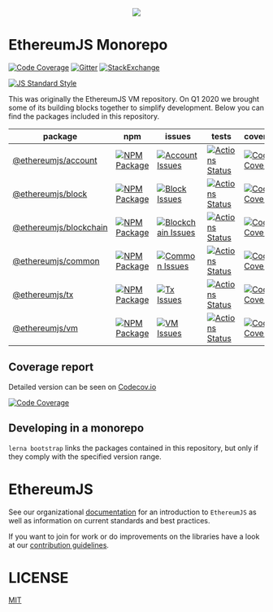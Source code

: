 <p align="center">
  <img src="https://avatars1.githubusercontent.com/u/16297473?s=200&v=4">
</p>

# EthereumJS Monorepo

[![Code Coverage][coverage-badge]][coverage-link]
[![Gitter][gitter-badge]][gitter-link]
[![StackExchange][stackexchange-badge]][stackexchange-link]

[![JS Standard Style][js-standard-style-badge]][js-standard-style-link]

This was originally the EthereumJS VM repository. On Q1 2020 we brought some of its building blocks together to simplify development. Below you can find the packages included in this repository.

| package                                     | npm                                                         | issues                                                                  | tests                                                                  | coverage                                                                |
| ------------------------------------------- | ----------------------------------------------------------- | ----------------------------------------------------------------------- | ---------------------------------------------------------------------- | ----------------------------------------------------------------------- |
| [@ethereumjs/account][account-package]       | [![NPM Package][account-npm-badge]][account-npm-link]       | [![Account Issues][account-issues-badge]][account-issues-link]          | [![Actions Status][account-actions-badge]][account-actions-link]       | [![Code Coverage][account-coverage-badge]][account-coverage-link]       |
| [@ethereumjs/block][block-package]           | [![NPM Package][block-npm-badge]][block-npm-link]           | [![Block Issues][block-issues-badge]][block-issues-link]                | [![Actions Status][block-actions-badge]][block-actions-link]           | [![Code Coverage][block-coverage-badge]][block-coverage-link]           |
| [@ethereumjs/blockchain][blockchain-package] | [![NPM Package][blockchain-npm-badge]][blockchain-npm-link] | [![Blockchain Issues][blockchain-issues-badge]][blockchain-issues-link] | [![Actions Status][blockchain-actions-badge]][blockchain-actions-link] | [![Code Coverage][blockchain-coverage-badge]][blockchain-coverage-link] |
| [@ethereumjs/common][common-package]         | [![NPM Package][common-npm-badge]][common-npm-link]         | [![Common Issues][common-issues-badge]][common-issues-link]             | [![Actions Status][common-actions-badge]][common-actions-link]         | [![Code Coverage][common-coverage-badge]][common-coverage-link]         |
| [@ethereumjs/tx][tx-package]                 | [![NPM Package][tx-npm-badge]][tx-npm-link]                 | [![Tx Issues][tx-issues-badge]][tx-issues-link]                         | [![Actions Status][tx-actions-badge]][tx-actions-link]                 | [![Code Coverage][tx-coverage-badge]][tx-coverage-link]                 |
| [@ethereumjs/vm][vm-package]                 | [![NPM Package][vm-npm-badge]][vm-npm-link]                 | [![VM Issues][vm-issues-badge]][vm-issues-link]                         | [![Actions Status][vm-actions-badge]][vm-actions-link]                 | [![Code Coverage][vm-coverage-badge]][vm-coverage-link]                 |

## Coverage report

Detailed version can be seen on [Codecov.io][coverage-link]

[![Code Coverage](https://codecov.io/gh/ethereumjs/ethereumjs-vm/branch/master/graphs/icicle.svg)][coverage-link]

## Developing in a monorepo

`lerna bootstrap` links the packages contained in this repository, but only if they comply with the specified version range.

# EthereumJS

See our organizational [documentation](https://ethereumjs.readthedocs.io) for an introduction to `EthereumJS` as well as information on current standards and best practices.

If you want to join for work or do improvements on the libraries have a look at our [contribution guidelines](https://ethereumjs.readthedocs.io/en/latest/contributing.html).

# LICENSE

[MIT](https://opensource.org/licenses/MIT)

[coverage-badge]: https://codecov.io/gh/ethereumjs/ethereumjs-vm/branch/master/graph/badge.svg
[coverage-link]: https://codecov.io/gh/ethereumjs/ethereumjs-vm
[gitter-badge]: https://img.shields.io/gitter/room/ethereum/ethereumjs.svg
[gitter-link]: https://gitter.im/ethereum/ethereumjs
[stackexchange-badge]: https://img.shields.io/badge/ethereumjs-stackexchange-brightgreen
[stackexchange-link]: https://ethereum.stackexchange.com/questions/tagged/ethereumjs
[js-standard-style-badge]: https://cdn.rawgit.com/feross/standard/master/badge.svg
[js-standard-style-link]: https://github.com/feross/standard
[account-package]: ./packages/account
[account-npm-badge]: https://img.shields.io/npm/v/ethereumjs-account.svg
[account-npm-link]: https://www.npmjs.org/package/@ethereumjs/account
[account-issues-badge]: https://img.shields.io/github/issues/ethereumjs/ethereumjs-vm/package:%20account?label=issues
[account-issues-link]: https://github.com/ethereumjs/ethereumjs-vm/issues?q=is%3Aopen+is%3Aissue+label%3A"package%3A+account"
[account-actions-badge]: https://github.com/ethereumjs/ethereumjs-vm/workflows/Account%20Test/badge.svg
[account-actions-link]: https://github.com/ethereumjs/ethereumjs-vm/actions?query=workflow%3A%22Account+Test%22
[account-coverage-badge]: https://codecov.io/gh/ethereumjs/ethereumjs-vm/branch/master/graph/badge.svg?flag=account
[account-coverage-link]: https://codecov.io/gh/ethereumjs/ethereumjs-vm/tree/master/packages/account
[block-package]: ./packages/block
[block-npm-badge]: https://img.shields.io/npm/v/ethereumjs-block.svg
[block-npm-link]: https://www.npmjs.org/package/@ethereumjs/block
[block-issues-badge]: https://img.shields.io/github/issues/ethereumjs/ethereumjs-vm/package:%20block?label=issues
[block-issues-link]: https://github.com/ethereumjs/ethereumjs-vm/issues?q=is%3Aopen+is%3Aissue+label%3A"package%3A+block"
[block-actions-badge]: https://github.com/ethereumjs/ethereumjs-vm/workflows/Block%20Test/badge.svg
[block-actions-link]: https://github.com/ethereumjs/ethereumjs-vm/actions?query=workflow%3A%22Block+Test%22
[block-coverage-badge]: https://codecov.io/gh/ethereumjs/ethereumjs-vm/branch/master/graph/badge.svg?flag=block
[block-coverage-link]: https://codecov.io/gh/ethereumjs/ethereumjs-vm/tree/master/packages/block
[blockchain-package]: ./packages/blockchain
[blockchain-npm-badge]: https://img.shields.io/npm/v/ethereumjs-blockchain.svg
[blockchain-npm-link]: https://www.npmjs.org/package/@ethereumjs/blockchain
[blockchain-issues-badge]: https://img.shields.io/github/issues/ethereumjs/ethereumjs-vm/package:%20blockchain?label=issues
[blockchain-issues-link]: https://github.com/ethereumjs/ethereumjs-vm/issues?q=is%3Aopen+is%3Aissue+label%3A"package%3A+blockchain"
[blockchain-actions-badge]: https://github.com/ethereumjs/ethereumjs-vm/workflows/Blockchain%20Test/badge.svg
[blockchain-actions-link]: https://github.com/ethereumjs/ethereumjs-vm/actions?query=workflow%3A%22Blockchain+Test%22
[blockchain-coverage-badge]: https://codecov.io/gh/ethereumjs/ethereumjs-vm/branch/master/graph/badge.svg?flag=blockchain
[blockchain-coverage-link]: https://codecov.io/gh/ethereumjs/ethereumjs-vm/tree/master/packages/blockchain
[common-package]: ./packages/common
[common-npm-badge]: https://img.shields.io/npm/v/ethereumjs-common.svg
[common-npm-link]: https://www.npmjs.org/package/@ethereumjs/common
[common-issues-badge]: https://img.shields.io/github/issues/ethereumjs/ethereumjs-vm/package:%20common?label=issues
[common-issues-link]: https://github.com/ethereumjs/ethereumjs-vm/issues?q=is%3Aopen+is%3Aissue+label%3A"package%3A+common"
[common-actions-badge]: https://github.com/ethereumjs/ethereumjs-vm/workflows/Common%20Test/badge.svg
[common-actions-link]: https://github.com/ethereumjs/ethereumjs-vm/actions?query=workflow%3A%22Common+Test%22
[common-coverage-badge]: https://codecov.io/gh/ethereumjs/ethereumjs-vm/branch/master/graph/badge.svg?flag=common
[common-coverage-link]: https://codecov.io/gh/ethereumjs/ethereumjs-vm/tree/master/packages/common
[tx-package]: ./packages/tx
[tx-npm-badge]: https://img.shields.io/npm/v/ethereumjs-tx.svg
[tx-npm-link]: https://www.npmjs.org/package/@ethereumjs/tx
[tx-issues-badge]: https://img.shields.io/github/issues/ethereumjs/ethereumjs-vm/package:%20tx?label=issues
[tx-issues-link]: https://github.com/ethereumjs/ethereumjs-vm/issues?q=is%3Aopen+is%3Aissue+label%3A"package%3A+tx"
[tx-actions-badge]: https://github.com/ethereumjs/ethereumjs-vm/workflows/Tx%20Test/badge.svg
[tx-actions-link]: https://github.com/ethereumjs/ethereumjs-vm/actions?query=workflow%3A%22Tx+Test%22
[tx-coverage-badge]: https://codecov.io/gh/ethereumjs/ethereumjs-vm/branch/master/graph/badge.svg?flag=tx
[tx-coverage-link]: https://codecov.io/gh/ethereumjs/ethereumjs-vm/tree/master/packages/tx
[vm-package]: ./packages/vm
[vm-npm-badge]: https://img.shields.io/npm/v/ethereumjs-vm.svg
[vm-npm-link]: https://www.npmjs.org/package/@ethereumjs/vm
[vm-issues-badge]: https://img.shields.io/github/issues/ethereumjs/ethereumjs-vm/package:%20vm?label=issues
[vm-issues-link]: https://github.com/ethereumjs/ethereumjs-vm/issues?q=is%3Aopen+is%3Aissue+label%3A"package%3A+vm"
[vm-actions-badge]: https://github.com/ethereumjs/ethereumjs-vm/workflows/VM%20Test/badge.svg
[vm-actions-link]: https://github.com/ethereumjs/ethereumjs-vm/actions?query=workflow%3A%22VM+Test%22
[vm-coverage-badge]: https://codecov.io/gh/ethereumjs/ethereumjs-vm/branch/master/graph/badge.svg?flag=vm
[vm-coverage-link]: https://codecov.io/gh/ethereumjs/ethereumjs-vm/tree/master/packages/vm
